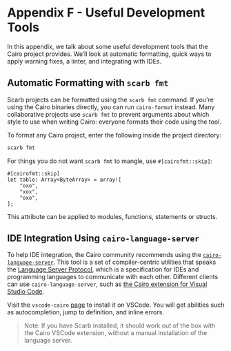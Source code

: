 # Appendix F - Useful Development Tools

In this appendix, we talk about some useful development tools that the Cairo
project provides. We’ll look at automatic formatting, quick ways to apply
warning fixes, a linter, and integrating with IDEs.

## Automatic Formatting with `scarb fmt`

Scarb projects can be formatted using the `scarb fmt` command.
If you're using the Cairo binaries directly, you can run `cairo-format` instead.
Many collaborative projects use `scarb fmt` to prevent arguments about which
style to use when writing Cairo: everyone formats their code using the tool.

To format any Cairo project, enter the following inside the project directory:

```bash
scarb fmt
```

For things you do not want `scarb fmt` to mangle, use `#[cairofmt::skip]`:

```cairo, noplayground
#[cairofmt::skip]
let table: Array<ByteArray> = array![
    "oxo",
    "xox",
    "oxo",
];
```

This attribute can be applied to modules, functions, statements or structs.

## IDE Integration Using `cairo-language-server`

To help IDE integration, the Cairo community recommends using the
[`cairo-language-server`][cairo-language-server]<!-- ignore -->. This tool is a set of
compiler-centric utilities that speaks the [Language Server Protocol][lsp]<!--
ignore -->, which is a specification for IDEs and programming languages to
communicate with each other. Different clients can use `cairo-language-server`, such as
[the Cairo extension for Visual Studio Code][vscode-cairo].

[lsp]: http://langserver.org/
[vscode-cairo]: https://marketplace.visualstudio.com/items?itemName=starkware.cairo1

Visit the `vscode-cairo` [page][vscode-cairo]<!-- ignore -->
to install it on VSCode. You will get abilities such as autocompletion, jump to
definition, and inline errors.

[cairo-language-server]: https://github.com/starkware-libs/cairo/tree/main/crates/cairo-lang-language-server

> Note: If you have Scarb installed, it should work out of the box with the Cairo VSCode extension, without a manual installation of the language server.
